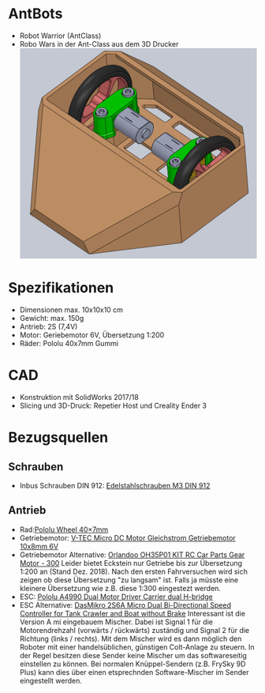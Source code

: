 # AntBots
+ Robot Warrior (AntClass)
+ Robo Wars in der Ant-Class aus dem 3D Drucker
![Susi - AntBot](https://github.com/merlin1031/AntBots/blob/master/CAD-Daten/Bilder/Susi-Konzept1-4.png)

# Spezifikationen
+ Dimensionen max. 10x10x10 cm
+ Gewicht: max. 150g
+ Antrieb: 2S (7,4V)
+ Motor: Geriebemotor 6V, Übersetzung 1:200
+ Räder: Pololu 40x7mm Gummi

# CAD
+ Konstruktion mit SolidWorks 2017/18
+ Slicing und 3D-Druck: Repetier Host und Creality Ender 3


# Bezugsquellen
## Schrauben
+ Inbus Schrauben DIN 912: [Edelstahlschrauben M3 DIN 912](https://gedex-shop.de/de/schrauben/ZYLINDERSCHRAUBEN/Zylinderkopf-DIN-3699/DIN-912-M3-Innensechskantschrauben-mit-Zylinderkopf-Edelstahl-rostfrei-A2-3700/)

## Antrieb
+ Rad:[Pololu Wheel 40×7mm](https://eckstein-shop.de/Pololu-Wheel-407mm-Pair-Black)
+ Getriebemotor: [V-TEC Micro DC Motor Gleichstrom Getriebemotor 10x8mm 6V](https://eckstein-shop.de/V-TEC-Micro-DC-Motor-Gleichstrom-Getriebemotor-10x8mm-10x12mm-12x13mm-3V-6V-17-560RPM)
+ Getriebemotor Alternative: [Orlandoo OH35P01 KIT RC Car Parts Gear Motor - 300](https://www.banggood.com/custlink/v3KGERK978)
Leider bietet Eckstein nur Getriebe bis zur Übersetzung 1:200 an (Stand Dez. 2018). Nach den ersten Fahrversuchen wird sich zeigen ob diese Übersetzung "zu langsam" ist. Falls ja müsste eine kleinere Übersetzung wie z.B. diese 1:300 eingestezt werden.
+ ESC: [Pololu A4990 Dual Motor Driver Carrier dual H-bridge](https://eckstein-shop.de/Pololu-A4990-Dual-Motor-Driver-Carrier-dual-H-bridge)
+ ESC Alternative: [DasMikro 2S6A Micro Dual Bi-Directional Speed Controller for Tank Crawler and Boat without Brake](https://www.banggood.com/custlink/vmGmdEGiuN)
Interessant ist die Version A mi eingebauem Mischer. Dabei ist Signal 1 für die Motorendrehzahl (vorwärts / rückwärts) zuständig und Signal 2 für die Richtung (links / rechts).
Mit dem Mischer wird es dann möglich den Roboter mit einer handelsüblichen, günstigen Colt-Anlage zu steuern. In der Regel besitzen diese Sender keine Mischer um das softwareseitig einstellen zu können. Bei normalen Knüppel-Sendern (z.B. FrySky 9D Plus) kann dies über einen etsprechnden Software-Mischer im Sender eingestellt werden.
